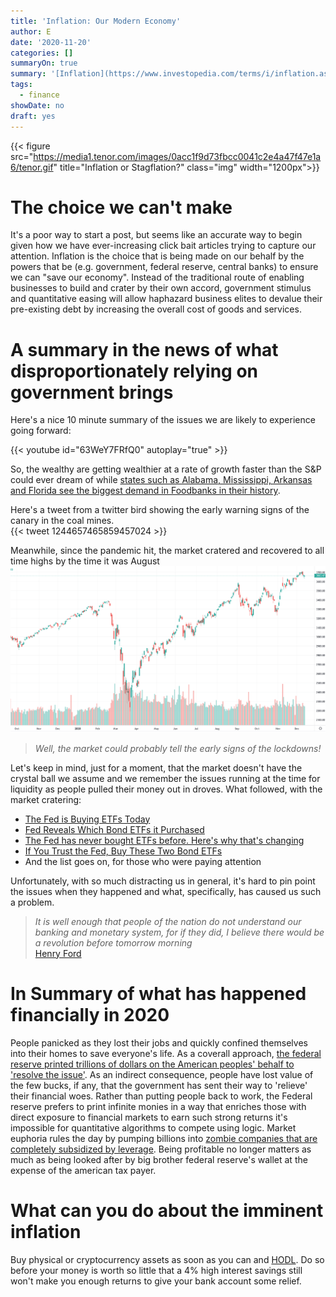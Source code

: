```yaml
---
title: 'Inflation: Our Modern Economy'
author: E
date: '2020-11-20'
categories: []
summaryOn: true
summary: '[Inflation](https://www.investopedia.com/terms/i/inflation.asp) or [stagflation](https://www.investopedia.com/terms/s/stagflation.asp): which will you choose? :pill: '
tags:
  - finance  
showDate: no
draft: yes  
---
```

  
{{< figure src="https://media1.tenor.com/images/0acc1f9d73fbcc0041c2e4a47f47e1a6/tenor.gif" title="Inflation or Stagflation?" class="img" width="1200px">}}  

# The choice we can't make  

It's a poor way to start a post, but seems like an accurate way to begin given how we have ever-increasing click bait articles trying to capture our attention. Inflation is the choice that is being made on our behalf by the powers that be (e.g. government, federal reserve, central banks) to ensure we can "save our economy".  Instead of the traditional route of enabling businesses to build and crater by their own accord, government stimulus and quantitative easing will allow haphazard business elites to devalue their pre-existing debt by increasing the overall cost of goods and services.  


# A summary in the news of what disproportionately relying on government brings  
  
Here's a nice 10 minute summary of the issues we are likely to experience going forward:  

{{< youtube id="63WeY7FRfQ0" autoplay="true" >}}   

So, the wealthy are getting wealthier at a rate of growth faster than the S&P could ever dream of while [states such as Alabama, Mississippi, Arkansas and Florida see the biggest demand in Foodbanks in their history](https://apnews.com/article/race-and-ethnicity-hunger-coronavirus-pandemic-4c7f1705c6d8ef5bac241e6cc8e331bb).     

Here's a tweet from a twitter bird showing the early warning signs of the canary in the coal mines.  
{{< tweet 1244657465859457024 >}}
  
Meanwhile, since the pandemic hit, the market cratered and recovered to all time highs by the time it was August    
![](spx-2020.PNG)  

> *Well, the market could probably tell the early signs of the lockdowns!*  

Let's keep in mind, just for a moment, that the market doesn't have the crystal ball we assume and we remember the issues running at the time for liquidity as people pulled their money out in droves.  What followed, with the market cratering:  

- [The Fed is Buying ETFs Today](https://www.nytimes.com/2020/05/12/business/dealbook/fed-bond-etf.html)  
- [Fed Reveals Which Bond ETFs it Purchased](https://www.thinkadvisor.com/2020/06/01/fed-reveals-which-bond-etfs-it-purchased/)  
- [The Fed has never bought ETFs before. Here's why that's changing](https://www.barrons.com/articles/why-the-federal-reserve-is-now-buying-etfs-51585076254)  
- [If You Trust the Fed, Buy These Two Bond ETFs](https://www.thestreet.com/investing/fed-is-buying-bonds-here-are-2-bond-etfs-technical-analysis)  
- And the list goes on, for those who were paying attention  

Unfortunately, with so much distracting us in general, it's hard to pin point the issues when they happened and what, specifically, has caused us such a problem.    

> *It is well enough that people of the nation do not understand our banking and monetary system, for if they did, I believe there would be a revolution before tomorrow morning*   
> [Henry Ford](https://www.goodreads.com/quotes/34770-it-is-well-enough-that-people-of-the-nation-do)  

# In Summary of what has happened financially in 2020  

People panicked as they lost their jobs and quickly confined themselves into their homes to save everyone's life.  As a coverall approach, [the federal reserve printed trillions of dollars on the American peoples' behalf to 'resolve the issue'](https://www.federalreserve.gov/monetarypolicy/bst_recenttrends.htm).  As an indirect consequence, people have lost value of the few bucks, if any, that the government has sent their way to 'relieve' their financial woes.  Rather than putting people back to work, the Federal reserve prefers to print infinite monies in a way that enriches those with direct exposure to financial markets to earn such strong returns it's impossible for quantitative algorithms to compete using logic.  Market euphoria rules the day by pumping billions into [zombie companies that are completely subsidized by leverage](https://www.bloomberg.com/news/articles/2020-05-19/america-s-zombie-companies-are-multiplying-and-fueling-new-risks). Being profitable no longer matters as much as being looked after by big brother federal reserve's wallet at the expense of the american tax payer.  

# What can you do about the imminent inflation    

Buy physical or cryptocurrency assets as soon as you can and [HODL](https://www.cyberdefinitions.com/definitions/HODL.html).  Do so before your money is worth so little that a 4% high interest savings still won't make you enough returns to give your bank account some relief.  
